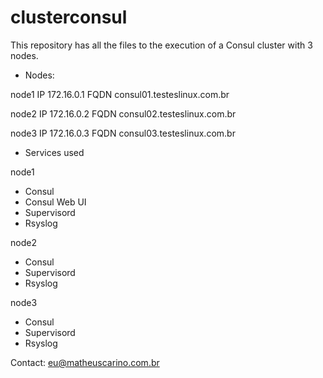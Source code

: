 # clusterconsul

This repository has all the files to the execution of a Consul cluster with 3 nodes.

- Nodes:

node1
IP 172.16.0.1
FQDN consul01.testeslinux.com.br

node2
IP 172.16.0.2
FQDN consul02.testeslinux.com.br

node3
IP 172.16.0.3
FQDN consul03.testeslinux.com.br

- Services used

node1
- Consul
- Consul Web UI
- Supervisord
- Rsyslog

node2
- Consul
- Supervisord
- Rsyslog

node3
- Consul
- Supervisord
- Rsyslog

Contact: eu@matheuscarino.com.br
